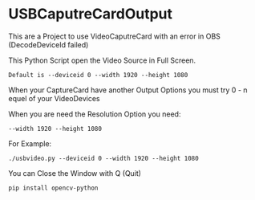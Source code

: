 # USBCaputreCardOutput
This are a Project to use VideoCaputreCard with an error in OBS (DecodeDeviceId failed)

This Python Script open the Video Source in Full Screen.

```
Default is --deviceid 0 --width 1920 --height 1080
```

When your CaptureCard have another Output Options you must try 0 - n equel of your VideoDevices

When you are need the Resolution Option you need:

```
--width 1920 --height 1080
```

For Example: 

```
./usbvideo.py --deviceid 0 --width 1920 --height 1080
```

You can Close the Window with Q (Quit)

```
pip install opencv-python
```
